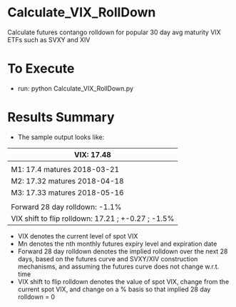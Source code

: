# Calculate_VIX_RollDown
Calculate futures contango rolldown for popular 30 day avg maturity VIX ETFs such as SVXY and XIV

# To Execute
- run: python Calculate_VIX_RollDown.py

# Results Summary
- The sample output looks like:

| VIX: 17.48| 
|---|
| |
| M1: 17.4 matures 2018-03-21 |
| M2: 17.32 matures 2018-04-18 |
| M3: 17.33 matures 2018-05-16 |
| |
| Forward 28 day rolldown: -1.1% |
| VIX shift to flip rolldown: 17.21 ; +-0.27 ; -1.5% |

- VIX denotes the current level of spot VIX
- Mn denotes the nth monthly futures expiry level and expiration date
- Forward 28 day rolldown denotes the implied rolldown over the next 28 days, based on the futures curve and SVXY/XIV construction mechanisms, and assuming the futures curve does not change w.r.t. time
- VIX shift to flip rolldown denotes the value of spot VIX, change from the current spot VIX, and change on a % basis so that implied 28 day rolldown = 0
